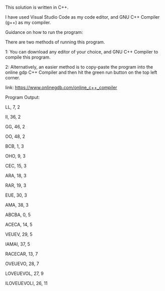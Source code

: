﻿This solution is written in C++.

I have used Visual Studio Code as my code editor, and GNU C++ Compiler (g++) as my compiler.

Guidance on how to run the program:

There are two methods of running this program.

1: You can download any editor of your choice, and GNU C++ Compiler to compile this program.

2: Alternatively, an easier method is to copy-paste the program into the online gdp C++ Compiler and then
   hit the green run button on the top left corner.
   
   link: https://www.onlinegdb.com/online_c++_compiler
   
Program Output:

LL, 7, 2

II, 36, 2

GG, 46, 2

OO, 48, 2

BCB, 1, 3

OHO, 9, 3

CEC, 15, 3

ARA, 18, 3

RAR, 19, 3

EUE, 30, 3

AMA, 38, 3

ABCBA, 0, 5

ACECA, 14, 5

VEUEV, 29, 5

IAMAI, 37, 5

RACECAR, 13, 7

OVEUEVO, 28, 7

LOVEUEVOL, 27, 9

ILOVEUEVOLI, 26, 11
